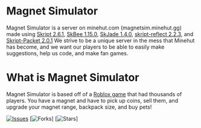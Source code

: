 # Magnet Simulator
Magnet Simulator is a server on minehut.com (magnetsim.minehut.gg) made using [Skript 2.6.1](https://github.com/SkriptLang/Skript/releases), [SkBee 1.15.0](https://github.com/ShaneBeee/SkBee/releases), [SkJade 1.4.0](https://github.com/Ankoki-Dev/SkJade/releases), [skript-reflect 2.2.3](https://github.com/TPGamesNL/skript-reflect/releases), and [Skript-Packet 2.0.1](https://github.com/Anarchick/skript-packet/releases)
We strive to be a unique server in the mess that Minehut has become, and we want our players to be able to easily make suggestions, help us code, and make fan games.

# What is Magnet Simulator
Magnet Simulator is based off of a [Roblox game](https://www.roblox.com/games/3486025575/Magnet-Simulator) that had thousands of players. You have a magnet and have to pick up coins, sell them, and upgrade your magnet range, backpack size, and buy pets!

[![Issues](https://img.shields.io/github/issues/colton-boi/Magnet-Simulator)](https://github.com/colton-boi/Magnet-Simulator/issues)
[![Forks](https://img.shields.io/github/forks/colton-boi/Magnet-Simulator)]
[![Stars](https://img.shields.io/github/stars/colton-boi/Magnet-Simulator)]